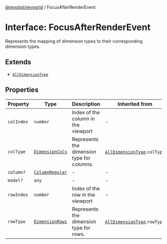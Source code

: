 [@revolist/revogrid](README.md) / FocusAfterRenderEvent

# Interface: FocusAfterRenderEvent

Represents the mapping of dimension types to their corresponding dimension types.

## Extends

- [`AllDimensionType`](Interface.AllDimensionType.md)

## Properties

| Property | Type | Description | Inherited from | Defined in |
| ------ | ------ | ------ | ------ | ------ |
| `colIndex` | `number` | Index of the column in the viewport | - | [src/types/interfaces.ts:788](https://github.com/revolist/revogrid/blob/ff1c29109648eb0543e674392be7b9af90d92acc/src/types/interfaces.ts#L788) |
| `colType` | [`DimensionCols`](TypeAlias.DimensionCols.md) | Represents the dimension type for columns. | [`AllDimensionType`](Interface.AllDimensionType.md).`colType` | [src/types/interfaces.ts:749](https://github.com/revolist/revogrid/blob/ff1c29109648eb0543e674392be7b9af90d92acc/src/types/interfaces.ts#L749) |
| `column?` | [`ColumnRegular`](Interface.ColumnRegular.md) | - | - | [src/types/interfaces.ts:780](https://github.com/revolist/revogrid/blob/ff1c29109648eb0543e674392be7b9af90d92acc/src/types/interfaces.ts#L780) |
| `model?` | `any` | - | - | [src/types/interfaces.ts:779](https://github.com/revolist/revogrid/blob/ff1c29109648eb0543e674392be7b9af90d92acc/src/types/interfaces.ts#L779) |
| `rowIndex` | `number` | Index of the row in the viewport | - | [src/types/interfaces.ts:784](https://github.com/revolist/revogrid/blob/ff1c29109648eb0543e674392be7b9af90d92acc/src/types/interfaces.ts#L784) |
| `rowType` | [`DimensionRows`](TypeAlias.DimensionRows.md) | Represents the dimension type for rows. | [`AllDimensionType`](Interface.AllDimensionType.md).`rowType` | [src/types/interfaces.ts:744](https://github.com/revolist/revogrid/blob/ff1c29109648eb0543e674392be7b9af90d92acc/src/types/interfaces.ts#L744) |
